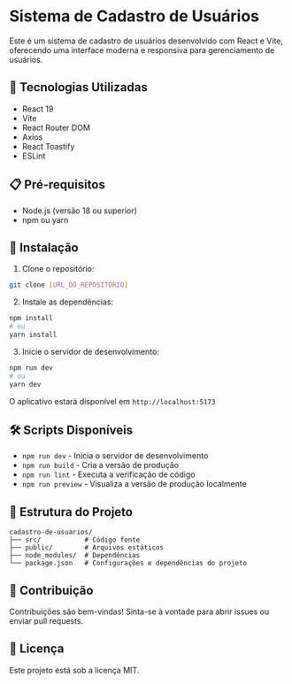 # Sistema de Cadastro de Usuários

Este é um sistema de cadastro de usuários desenvolvido com React e Vite, oferecendo uma interface moderna e responsiva para gerenciamento de usuários.

## 🚀 Tecnologias Utilizadas

- React 19
- Vite
- React Router DOM
- Axios
- React Toastify
- ESLint

## 📋 Pré-requisitos

- Node.js (versão 18 ou superior)
- npm ou yarn

## 🔧 Instalação

1. Clone o repositório:
```bash
git clone [URL_DO_REPOSITÓRIO]
```

2. Instale as dependências:
```bash
npm install
# ou
yarn install
```

3. Inicie o servidor de desenvolvimento:
```bash
npm run dev
# ou
yarn dev
```

O aplicativo estará disponível em `http://localhost:5173`

## 🛠️ Scripts Disponíveis

- `npm run dev` - Inicia o servidor de desenvolvimento
- `npm run build` - Cria a versão de produção
- `npm run lint` - Executa a verificação de código
- `npm run preview` - Visualiza a versão de produção localmente

## 📁 Estrutura do Projeto

```
cadastro-de-usuarios/
├── src/           # Código fonte
├── public/        # Arquivos estáticos
├── node_modules/  # Dependências
└── package.json   # Configurações e dependências do projeto
```

## 🤝 Contribuição

Contribuições são bem-vindas! Sinta-se à vontade para abrir issues ou enviar pull requests.

## 📝 Licença

Este projeto está sob a licença MIT.
